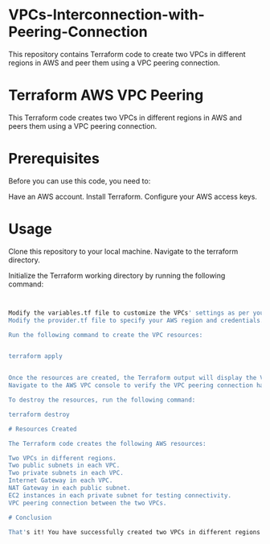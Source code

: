# VPCs-Interconnection-with-Peering-Connection

This repository contains Terraform code to create two VPCs in different regions in AWS and peer them using a VPC peering connection.

# Terraform AWS VPC Peering

This Terraform code creates two VPCs in different regions in AWS and peers them using a VPC peering connection.

# Prerequisites

Before you can use this code, you need to:

Have an AWS account.
Install Terraform.
Configure your AWS access keys.

# Usage

Clone this repository to your local machine.
Navigate to the terraform directory.

Initialize the Terraform working directory by running the following command:


```bash terraform init


Modify the variables.tf file to customize the VPCs' settings as per your requirement.
Modify the provider.tf file to specify your AWS region and credentials.

Run the following command to create the VPC resources:


terraform apply


Once the resources are created, the Terraform output will display the VPC peering connection details.
Navigate to the AWS VPC console to verify the VPC peering connection has been successfully created.

To destroy the resources, run the following command:

terraform destroy

# Resources Created

The Terraform code creates the following AWS resources:

Two VPCs in different regions.
Two public subnets in each VPC.
Two private subnets in each VPC.
Internet Gateway in each VPC.
NAT Gateway in each public subnet.
EC2 instances in each private subnet for testing connectivity.
VPC peering connection between the two VPCs.

# Conclusion

That's it! You have successfully created two VPCs in different regions in AWS and peered them using a VPC peering connection. Feel free to modify the Terraform code as per your requirement and contribute to this repository.
